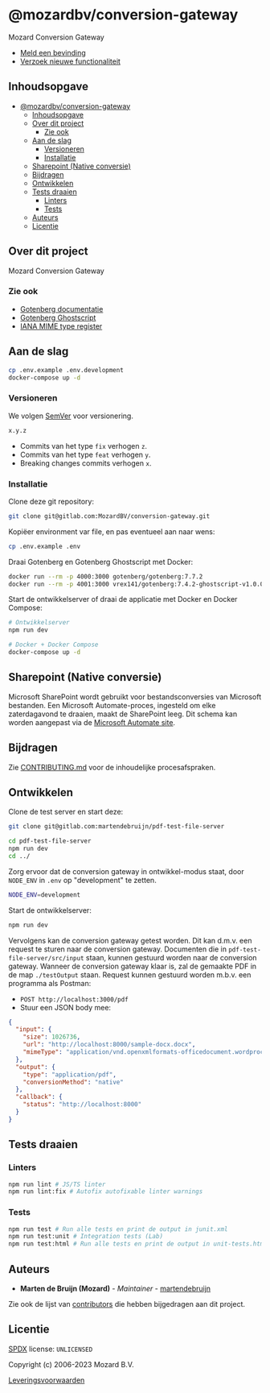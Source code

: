 # @mozardbv/conversion-gateway

Mozard Conversion Gateway

- [Meld een bevinding](https://intranet.mozard.nl/mozard/!suite09.scherm1089?mWfr=367)
- [Verzoek nieuwe functionaliteit](https://intranet.mozard.nl/mozard/!suite09.scherm1089?mWfr=604&mDdv=990842)

## Inhoudsopgave

- [@mozardbv/conversion-gateway](#mozardbvconversion-gateway)
  - [Inhoudsopgave](#inhoudsopgave)
  - [Over dit project](#over-dit-project)
    - [Zie ook](#zie-ook)
  - [Aan de slag](#aan-de-slag)
    - [Versioneren](#versioneren)
    - [Installatie](#installatie)
  - [Sharepoint (Native conversie)](#sharepoint-native-conversie)
  - [Bijdragen](#bijdragen)
  - [Ontwikkelen](#ontwikkelen)
  - [Tests draaien](#tests-draaien)
    - [Linters](#linters)
    - [Tests](#tests)
  - [Auteurs](#auteurs)
  - [Licentie](#licentie)

## Over dit project

Mozard Conversion Gateway

### Zie ook

- [Gotenberg documentatie](https://www.gotenberg.dev)
- [Gotenberg Ghostscript](https://example.com)
- [IANA MIME type register](https://www.iana.org/assignments/media-types/media-types.xhtml)

## Aan de slag

```sh
cp .env.example .env.development
docker-compose up -d
```

### Versioneren

We volgen [SemVer](https://semver.org/lang/nl/) voor versionering.

```sh
x.y.z
```

- Commits van het type `fix` verhogen `z`.
- Commits van het type `feat` verhogen `y`.
- Breaking changes commits verhogen `x`.

### Installatie

Clone deze git repository:

```sh
git clone git@gitlab.com:MozardBV/conversion-gateway.git
```

Kopiëer environment var file, en pas eventueel aan naar wens:

```sh
cp .env.example .env
```

Draai Gotenberg en Gotenberg Ghostscript met Docker:

```sh
docker run --rm -p 4000:3000 gotenberg/gotenberg:7.7.2
docker run --rm -p 4001:3000 vrex141/gotenberg:7.4.2-ghostscript-v1.0.0
```

Start de ontwikkelserver of draai de applicatie met Docker en Docker Compose:

```sh
# Ontwikkelserver
npm run dev

# Docker + Docker Compose
docker-compose up -d
```

## Sharepoint (Native conversie)

Microsoft SharePoint wordt gebruikt voor bestandsconversies van Microsoft bestanden. Een Microsoft Automate-proces, ingesteld om elke zaterdagavond te draaien, maakt de SharePoint leeg. Dit schema kan worden aangepast via de [Microsoft Automate site](https://make.powerautomate.com/).

## Bijdragen

Zie
[CONTRIBUTING.md](https://gitlab.com/MozardBV/conversion-gateway/-/blob/main/CONTRIBUTING.md)
voor de inhoudelijke procesafspraken.

## Ontwikkelen

Clone de test server en start deze:

```sh
git clone git@gitlab.com:martendebruijn/pdf-test-file-server

cd pdf-test-file-server
npm run dev
cd ../
```

Zorg ervoor dat de conversion gateway in ontwikkel-modus staat, door `NODE_ENV`
in `.env` op "development" te zetten.

```sh
NODE_ENV=development
```

Start de ontwikkelserver:

```sh
npm run dev
```

Vervolgens kan de conversion gateway getest worden. Dit kan d.m.v. een request
te sturen naar de conversion gateway. Documenten die in
`pdf-test-file-server/src/input` staan, kunnen gestuurd worden naar de
conversion gateway. Wanneer de conversion gateway klaar is, zal de gemaakte PDF
in de map `./testOutput` staan. Request kunnen gestuurd worden m.b.v. een
programma als Postman:

- `POST http://localhost:3000/pdf`
- Stuur een JSON body mee:

```json
{
  "input": {
    "size": 1026736,
    "url": "http://localhost:8000/sample-docx.docx",
    "mimeType": "application/vnd.openxmlformats-officedocument.wordprocessingml.document"
  },
  "output": {
    "type": "application/pdf",
    "conversionMethod": "native"
  },
  "callback": {
    "status": "http://localhost:8000"
  }
}
```

## Tests draaien

### Linters

```sh
npm run lint # JS/TS linter
npm run lint:fix # Autofix autofixable linter warnings
```

### Tests

```sh
npm run test # Run alle tests en print de output in junit.xml
npm run test:unit # Integration tests (Lab)
npm run test:html # Run alle tests en print de output in unit-tests.html
```

## Auteurs

- **Marten de Bruijn (Mozard)** - _Maintainer_ -
  [martendebruijn](https://gitlab.com/martendebruijn)

Zie ook de lijst van
[contributors](https://gitlab.com/mozardbv/conversion-gateway/main) die hebben
bijgedragen aan dit project.

## Licentie

[SPDX](https://spdx.org/licenses/) license: `UNLICENSED`

Copyright (c) 2006-2023 Mozard B.V.

[Leveringsvoorwaarden](https://www.mozard.nl/mozard/!suite86.scherm0325?mPag=204&mLok=1)
